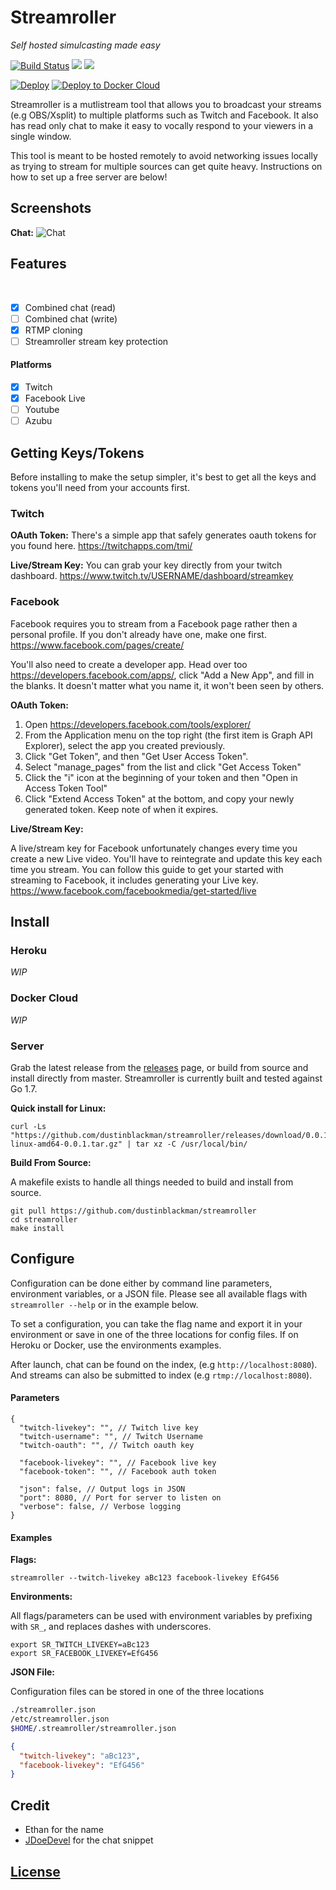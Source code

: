 # Streamroller
_Self hosted simulcasting made easy_

<a href="https://travis-ci.org/dustinblackman/streamroller"><img src="https://img.shields.io/travis/dustinblackman/streamroller.svg" alt="Build Status"></a> <a href="https://goreportcard.com/report/github.com/dustinblackman/streamroller"><img src="https://goreportcard.com/badge/github.com/dustinblackman/streamroller"></a> <img src="https://img.shields.io/github/release/dustinblackman/streamroller.svg?maxAge=2592000">

[![Deploy](https://www.herokucdn.com/deploy/button.svg)](https://heroku.com/deploy?template=https://github.com/dustinblackman/streamroller&env[GOVERSION]=go1.7&env[SR_JSON]=true&env[SR_FACEBOOK_LIVEKEY]=&env[SR_FACEBOOK_TOKEN]=&env[SR_TWITCH_LIVEKEY]=&env[SR_TWITCH_USERNAME]=&env[SR_TWITCH_OAUTH]=&) [![Deploy to Docker Cloud](https://files.cloud.docker.com/images/deploy-to-dockercloud.svg)](https://cloud.docker.com/stack/deploy/)

Streamroller is a mutlistream tool that allows you to broadcast your streams (e.g OBS/Xsplit) to multiple platforms such as Twitch and Facebook. It also has read only chat to make it easy to vocally respond to your viewers in a single window.

This tool is meant to be hosted remotely to avoid networking issues locally as trying to stream for multiple sources can get quite heavy. Instructions on how to set up a free server are below!

## Screenshots

__Chat:__
![Chat](http://i.imgur.com/kpnMCyM.png)

## Features
 
- [x] Combined chat (read)
- [ ] Combined chat (write)
- [x] RTMP cloning
- [ ] Streamroller stream key protection

#### Platforms
- [x] Twitch
- [x] Facebook Live
- [ ] Youtube
- [ ] Azubu

## Getting Keys/Tokens

Before installing to make the setup simpler, it's best to get all the keys and tokens you'll need from your accounts first.

### Twitch

__OAuth Token:__
There's a simple app that safely generates oauth tokens for you found here. https://twitchapps.com/tmi/

__Live/Stream Key:__
You can grab your key directly from your twitch dashboard. https://www.twitch.tv/USERNAME/dashboard/streamkey

### Facebook

Facebook requires you to stream from a Facebook page rather then a personal profile. If you don't already have one, make one first. https://www.facebook.com/pages/create/

You'll also need to create a developer app. Head over too https://developers.facebook.com/apps/, click "Add a New App", and fill in the blanks. It doesn't matter what you name it, it won't been seen by others.

__OAuth Token:__

1. Open https://developers.facebook.com/tools/explorer/
2. From the Application menu on the top right (the first item is Graph API Explorer), select the app you created previously.
3. Click "Get Token", and then "Get User Access Token".
4. Select "manage_pages" from the list and click "Get Access Token"
5. Click the "i" icon at the beginning of your token and then "Open in Access Token Tool"
6. Click "Extend Access Token" at the bottom, and copy your newly generated token. Keep note of when it expires.

__Live/Stream Key:__

A live/stream key for Facebook unfortunately changes every time you create a new Live video. You'll have to reintegrate and update this key each time you stream. You can follow this guide to get your started with streaming to Facebook, it includes generating your Live key. https://www.facebook.com/facebookmedia/get-started/live


## Install

### Heroku

_WIP_

### Docker Cloud

_WIP_

### Server

Grab the latest release from the [releases](https://github.com/dustinblackman/streamroller/releases) page, or build from source and install directly from master. Streamroller is currently built and tested against Go 1.7.

__Quick install for Linux:__
```
curl -Ls "https://github.com/dustinblackman/streamroller/releases/download/0.0.1/streamroller-linux-amd64-0.0.1.tar.gz" | tar xz -C /usr/local/bin/
```

__Build From Source:__

A makefile exists to handle all things needed to build and install from source.

```
git pull https://github.com/dustinblackman/streamroller
cd streamroller
make install
```

## Configure

Configuration can be done either by command line parameters, environment variables, or a JSON file. Please see all available flags with `streamroller --help` or in the example below.

To set a configuration, you can take the flag name and export it in your environment or save in one of the three locations for config files. If on Heroku or Docker, use the environments examples.

After launch, chat can be found on the index, (e.g `http://localhost:8080`). And streams can also be submitted to index (e.g `rtmp://localhost:8080`).

#### Parameters
```
{
  "twitch-livekey": "", // Twitch live key
  "twitch-username": "", // Twitch Username
  "twitch-oauth": "", // Twitch oauth key

  "facebook-livekey": "", // Facebook live key
  "facebook-token": "", // Facebook auth token

  "json": false, // Output logs in JSON
  "port": 8080, // Port for server to listen on
  "verbose": false, // Verbose logging
}
```

#### Examples

__Flags:__
```
streamroller --twitch-livekey aBc123 facebook-livekey EfG456
```

__Environments:__

All flags/parameters can be used with environment variables by prefixing with `SR_`, and replaces dashes with underscores.

```
export SR_TWITCH_LIVEKEY=aBc123
export SR_FACEBOOK_LIVEKEY=EfG456
```

__JSON File:__

Configuration files can be stored in one of the three locations

```sh
./streamroller.json
/etc/streamroller.json
$HOME/.streamroller/streamroller.json
```
```json
{
  "twitch-livekey": "aBc123",
  "facebook-livekey": "EfG456"
}
```

## Credit

- Ethan for the name
- [JDoeDevel](http://bootsnipp.com/JDoeDevel) for the chat snippet

## [License](./LICENSE)
